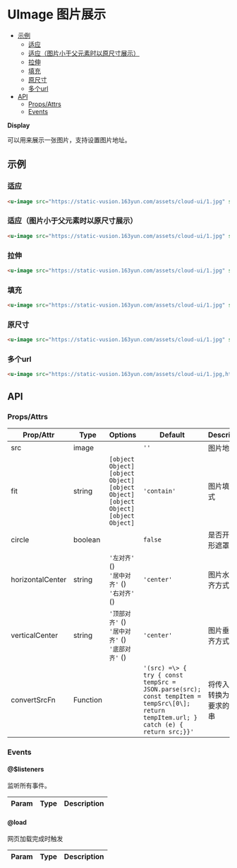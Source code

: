 <!-- 该 README.md 根据 api.yaml 和 docs/*.md 自动生成，为了方便在 GitHub 和 NPM 上查阅。如需修改，请查看源文件 -->

# UImage 图片展示

- [示例](#示例)
    - [适应](#适应)
    - [适应（图片小于父元素时以原尺寸展示）](#适应图片小于父元素时以原尺寸展示)
    - [拉伸](#拉伸)
    - [填充](#填充)
    - [原尺寸](#原尺寸)
    - [多个url](#多个url)
- [API]()
    - [Props/Attrs](#propsattrs)
    - [Events](#events)

**Display**

可以用来展示一张图片，支持设置图片地址。

## 示例
### 适应

``` html
<u-image src="https://static-vusion.163yun.com/assets/cloud-ui/1.jpg" style="width: 300px; height: 150px;" fit="contain"></u-image>
```

### 适应（图片小于父元素时以原尺寸展示）

``` html
<u-image src="https://static-vusion.163yun.com/assets/cloud-ui/1.jpg" style="width: 300px; height: 150px;" fit="scale-down"></u-image>
```

### 拉伸

``` html
<u-image src="https://static-vusion.163yun.com/assets/cloud-ui/1.jpg" style="width: 300px; height: 150px;" fit="fill"></u-image>
```

### 填充

``` html
<u-image src="https://static-vusion.163yun.com/assets/cloud-ui/1.jpg" style="width: 300px; height: 150px;" fit="cover"></u-image>
```

### 原尺寸

``` html
<u-image src="https://static-vusion.163yun.com/assets/cloud-ui/1.jpg" style="width: 300px; height: 150px;" fit="none"></u-image>
```
### 多个url

``` html
<u-image src="https://static-vusion.163yun.com/assets/cloud-ui/1.jpg,https://static-vusion.163yun.com/assets/cloud-ui/1.jpg,https://static-vusion.163yun.com/assets/cloud-ui/1.jpg" style="width: 300px; height: 150px;" fit="none"></u-image>
```

## API
### Props/Attrs

| Prop/Attr | Type | Options | Default | Description |
| --------- | ---- | ------- | ------- | ----------- |
| src | image |  | `''` | 图片地址 |
| fit | string | `[object Object]`<br/>`[object Object]`<br/>`[object Object]`<br/>`[object Object]`<br/>`[object Object]` | `'contain'` | 图片填充方式 |
| circle | boolean |  | `false` | 是否开启圆形遮罩 |
| horizontalCenter | string | `'左对齐'` ()<br/>`'居中对齐'` ()<br/>`'右对齐'` () | `'center'` | 图片水平对齐方式 |
| verticalCenter | string | `'顶部对齐'` ()<br/>`'居中对齐'` ()<br/>`'底部对齐'` () | `'center'` | 图片垂直对齐方式 |
| convertSrcFn | Function |  | `'(src) =\> {  try { const tempSrc = JSON.parse(src); const tempItem = tempSrc\[0\]; return tempItem.url; } catch (e) { return src;}}'` | 将传入的src转换为符合要求的字符串 |

### Events

#### @$listeners

监听所有事件。

| Param | Type | Description |
| ----- | ---- | ----------- |

#### @load

网页加载完成时触发

| Param | Type | Description |
| ----- | ---- | ----------- |

